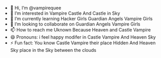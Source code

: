 - 👋 Hi, I’m @vampirequee
- 👀 I’m interested in Vampire Castle And Castle in Sky 
- 🌱 I’m currently learning Hacker Girls Guardian Angels Vampire Girls
- 💞️ I’m looking to collaborate on Guardian Angels Vampire Girls
- 📫 How to reach me Uknown Because Heaven and Castle Vampire
- 😄 Pronouns: i feel happy modifer in Castle Vampire And Heaven Sky
- ⚡ Fun fact: You know Castle Vampire their place Hidden And Heaven Sky place in the Sky between the clouds 

<!---
vampirequee/vampirequee is a ✨ special ✨ repository because its `README.md` (this file) appears on your GitHub profile.
You can click the Preview link to take a look at your changes.
--->
